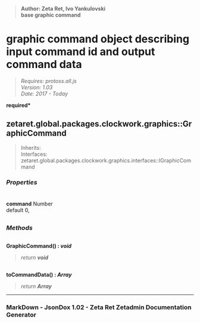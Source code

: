 > __Author: Zeta Ret, Ivo Yankulovski__  
> __base graphic command__  
# graphic command object describing input command id and output command data  
> *Requires: protoss.all.js*  
> *Version: 1.03*  
> *Date: 2017 - Today*  

__required*__

## zetaret.global.packages.clockwork.graphics::GraphicCommand  
> Inherits:   
> Interfaces: zetaret.global.packages.clockwork.graphics.interfaces::IGraphicCommand  

### *Properties*  

#  
__command__ Number  
default 0,   


##  
### *Methods*  

##  
__GraphicCommand() : *void*__  
  
> *return __void__*  

##  
__toCommandData() : *Array*__  
  
> *return __Array__*  

---  
### MarkDown - JsonDox 1.02 - Zeta Ret Zetadmin Documentation Generator

